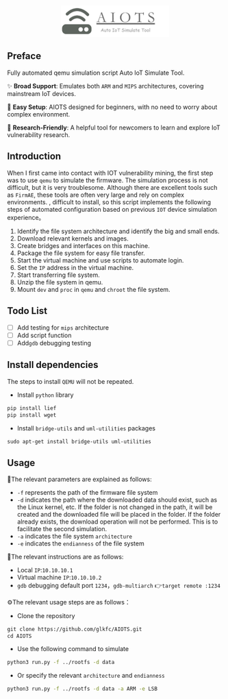 <div align="center">
<img src="pic/image-20240913225517878.png" alt="image-20240913225517878" style="width:50%;" />
</div>

## Preface

Fully automated qemu simulation script Auto IoT Simulate Tool.

✨ **Broad Support**: Emulates both `ARM` and `MIPS` architectures, covering mainstream IoT devices.

👋 **Easy Setup**: AIOTS designed for beginners, with no need to worry about complex environment.

🎉 **Research-Friendly**: A helpful tool for newcomers to learn and explore IoT vulnerability research.

## Introduction

When I first came into contact with IOT vulnerability mining, the first step was to use `qemu` to simulate the firmware. The simulation process is not difficult, but it is very troublesome. Although there are excellent tools such as `FirmAE`, these tools are often very large and rely on complex environments. , difficult to install, so this script implements the following steps of automated configuration based on previous `IOT` device simulation experience。

1. Identify the file system architecture and identify the big and small ends.
2. Download relevant kernels and images.
3. Create bridges and interfaces on this machine.
4. Package the file system for easy file transfer.
5. Start the virtual machine and use scripts to automate login.
6. Set the `IP` address in the virtual machine.
7. Start transferring file system.
8. Unzip the file system in qemu.
9. Mount `dev` and `proc` in `qemu` and `chroot` the file system.

## Todo List

- [ ] Add testing for `mips` architecture
- [ ] Add script function
- [ ] Add`gdb` debugging testing

## Install dependencies

The steps to install `QEMU` will not be repeated.

- Install `python` library

```bash
pip install lief
pip install wget
```

- Install `bridge-utils` and `uml-utilities` packages

```
sudo apt-get install bridge-utils uml-utilities
```

## Usage

📖The relevant parameters are explained as follows:

- `-f` represents the path of the firmware file system
- `-d` indicates the path where the downloaded data should exist, such as the Linux kernel, etc. If the folder is not changed in the path, it will be created and the downloaded file will be placed in the folder. If the folder already exists, the download operation will not be performed. This is to facilitate the second simulation.
- `-a` indicates the file system `architecture`
- `-e` indicates the `endianness` of the file system

👋The relevant instructions are as follows:

- Local `IP`:`10.10.10.1`
- Virtual machine `IP`:`10.10.10.2`
- `gdb` debugging default port `1234`，`gdb-multiarch` 👉`target remote :1234`

⚙️The relevant usage steps are as follows：

- Clone the repository

```
git clone https://github.com/glkfc/AIOTS.git
cd AIOTS
```

- Use the following command to simulate

```bash
python3 run.py -f ../rootfs -d data
```

- Or specify the relevant `architecture` and `endianness`


```sh
python3 run.py -f ../rootfs -d data -a ARM -e LSB
```

